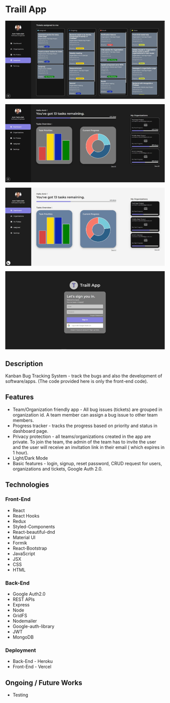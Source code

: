 # Traill App

![demo2](./demo2.JPG)

![demo](./demo.JPG)

![demo1](./demo1.JPG)

![demo3](./demo3.JPG)

## Description

Kanban Bug Tracking System - track the bugs and also the development of software/apps. (The code provided here is only the front-end code).

## Features

* Team/Organization friendly app - All bug issues (tickets) are grouped in organization id. A team member can assign a bug issue to other team members.
* Progress tracker - tracks the progress based on priority and status in dashboard page.
* Privacy protection - all teams/organizations created in the app are private. To join the team, the admin of the team has to invite the user and the user will receive an invitation link in their email ( which expires in 1 hour).
* Light/Dark Mode
* Basic features - login, signup, reset password, CRUD request for users, organizations and tickets, Google Auth 2.0.

## Technologies

### Front-End

* React
* React Hooks
* Redux
* Styled-Components
* React-beautiful-dnd
* Material UI
* Formik
* React-Bootstrap
* JavaScript
* JSX
* CSS
* HTML

### Back-End

* Google Auth2.0
* REST APIs
* Express
* Node
* GridFS
* Nodemailer
* Google-auth-library
* JWT
* MongoDB

### Deployment

* Back-End - Heroku
* Front-End - Vercel

## Ongoing / Future Works

* Testing
